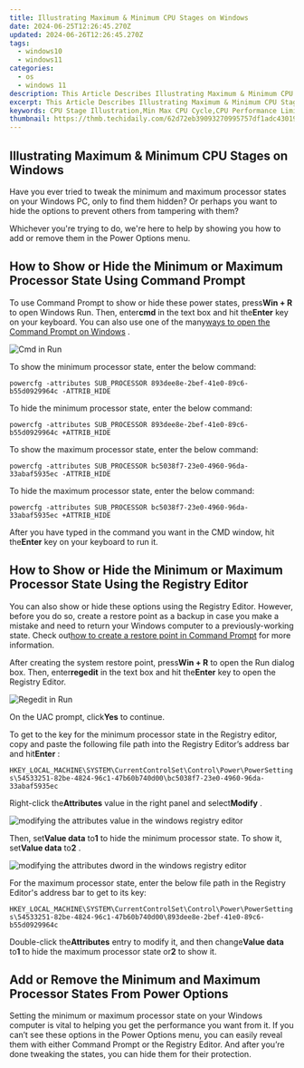 ```yaml
---
title: Illustrating Maximum & Minimum CPU Stages on Windows
date: 2024-06-25T12:26:45.270Z
updated: 2024-06-26T12:26:45.270Z
tags:
  - windows10
  - windows11
categories:
  - os
  - windows 11
description: This Article Describes Illustrating Maximum & Minimum CPU Stages on Windows
excerpt: This Article Describes Illustrating Maximum & Minimum CPU Stages on Windows
keywords: CPU Stage Illustration,Min Max CPU Cycle,CPU Performance Limits,Windows CPU Timing,Optimal CPU Usage,CPU Speed Analysis,Stages in PC CPU
thumbnail: https://thmb.techidaily.com/62d72eb39093270995757df1adc43019ed0e362b73decee245e264928d768a5a.jpg
---
```


## Illustrating Maximum & Minimum CPU Stages on Windows

 Have you ever tried to tweak the minimum and maximum processor states on your Windows PC, only to find them hidden? Or perhaps you want to hide the options to prevent others from tampering with them?

 Whichever you're trying to do, we're here to help by showing you how to add or remove them in the Power Options menu.

## How to Show or Hide the Minimum or Maximum Processor State Using Command Prompt

 To use Command Prompt to show or hide these power states, press**Win + R** to open Windows Run. Then, enter**cmd** in the text box and hit the**Enter** key on your keyboard. You can also use one of the many[ways to open the Command Prompt on Windows](https://www.makeuseof.com/windows-open-command-prompt-powershell/) .

![Cmd in Run](https://static1.makeuseofimages.com/wordpress/wp-content/uploads/2022/06/win11-cmd.jpg)

To show the minimum processor state, enter the below command:

`powercfg -attributes SUB_PROCESSOR 893dee8e-2bef-41e0-89c6-b55d0929964c -ATTRIB_HIDE`

To hide the minimum processor state, enter the below command:

`powercfg -attributes SUB_PROCESSOR 893dee8e-2bef-41e0-89c6-b55d0929964c +ATTRIB_HIDE`

To show the maximum processor state, enter the below command:

`powercfg -attributes SUB_PROCESSOR bc5038f7-23e0-4960-96da-33abaf5935ec -ATTRIB_HIDE`

To hide the maximum processor state, enter the below command:

`powercfg -attributes SUB_PROCESSOR bc5038f7-23e0-4960-96da-33abaf5935ec +ATTRIB_HIDE`

 After you have typed in the command you want in the CMD window, hit the**Enter** key on your keyboard to run it.

## How to Show or Hide the Minimum or Maximum Processor State Using the Registry Editor

 You can also show or hide these options using the Registry Editor. However, before you do so, create a restore point as a backup in case you make a mistake and need to return your Windows computer to a previously-working state. Check out[how to create a restore point in Command Prompt](https://www.makeuseof.com/windows-create-restore-point-command-prompt-powershell/) for more information.

 After creating the system restore point, press**Win + R** to open the Run dialog box. Then, enter**regedit** in the text box and hit the**Enter** key to open the Registry Editor.

![Regedit in Run](https://static1.makeuseofimages.com/wordpress/wp-content/uploads/2022/09/regedit-11-2.jpg)

 On the UAC prompt, click**Yes** to continue.

 To get to the key for the minimum processor state in the Registry editor, copy and paste the following file path into the Registry Editor’s address bar and hit**Enter** :

`HKEY_LOCAL_MACHINE\SYSTEM\CurrentControlSet\Control\Power\PowerSettings\54533251-82be-4824-96c1-47b60b740d00\bc5038f7-23e0-4960-96da-33abaf5935ec`

 Right-click the**Attributes** value in the right panel and select**Modify** .

![modifying the attributes value in the windows registry editor](https://static1.makeuseofimages.com/wordpress/wp-content/uploads/2022/11/regedit-modify-attributes.jpg)

 Then, set**Value data** to**1** to hide the minimum processor state. To show it, set**Value data** to**2** .

![modifying the attributes dword in the windows registry editor](https://static1.makeuseofimages.com/wordpress/wp-content/uploads/2022/11/win-attributes-dword.jpg)

 For the maximum processor state, enter the below file path in the Registry Editor's address bar to get to its key:

`HKEY_LOCAL_MACHINE\SYSTEM\CurrentControlSet\Control\Power\PowerSettings\54533251-82be-4824-96c1-47b60b740d00\893dee8e-2bef-41e0-89c6-b55d0929964c`

 Double-click the**Attributes** entry to modify it, and then change**Value data** to**1** to hide the maximum processor state or**2** to show it.

## Add or Remove the Minimum and Maximum Processor States From Power Options

 Setting the minimum or maximum processor state on your Windows computer is vital to helping you get the performance you want from it. If you can’t see these options in the Power Options menu, you can easily reveal them with either Command Prompt or the Registry Editor. And after you’re done tweaking the states, you can hide them for their protection.


<ins class="adsbygoogle"
     style="display:block"
     data-ad-format="autorelaxed"
     data-ad-client="ca-pub-7571918770474297"
     data-ad-slot="1223367746"></ins>



<ins class="adsbygoogle"
     style="display:block"
     data-ad-client="ca-pub-7571918770474297"
     data-ad-slot="8358498916"
     data-ad-format="auto"
     data-full-width-responsive="true"></ins>


